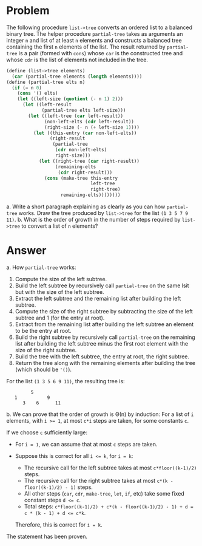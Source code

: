 # Problem

The following procedure `list->tree` converts an ordered list to a balanced binary tree. The helper procedure `partial-tree` takes as arguments an integer `n` and list of at least `n` elements and constructs a balanced tree containing the first `n` elements of the list. The result returned by `partial-tree` is a pair (formed with `cons`) whose `car` is the constructed tree and whose `cdr` is the list of elements not included in the tree.

```scheme
(define (list->tree elements)
  (car (partial-tree elements (length elements))))
(define (partial-tree elts n)
  (if (= n 0)
    (cons '() elts)
    (let ((left-size (quotient (- n 1) 2)))
      (let ((left-result
             (partial-tree elts left-size)))
        (let ((left-tree (car left-result))
              (non-left-elts (cdr left-result))
              (right-size (- n (+ left-size 1))))
          (let ((this-entry (car non-left-elts))
                (right-result
                 (partial-tree
                  (cdr non-left-elts)
                  right-size)))
            (let ((right-tree (car right-result))
                  (remaining-elts
                   (cdr right-result)))
              (cons (make-tree this-entry
                               left-tree
                               right-tree)
                    remaining-elts))))))))
```

a. Write a short paragraph explaining as clearly as you can how `partial-tree` works. Draw the tree produced by `list->tree` for the list `(1 3 5 7 9 11)`.
b. What is the order of growth in the number of steps required by `list->tree` to convert a list of `n` elements?

# Answer
a. How `partial-tree` works:
   1. Compute the size of the left subtree.
   2. Build the left subtree by recursively call `partial-tree` on the same lsit but with the size of the left subtree.
   3. Extract the left subtree and the remaining list after building the left subtree.
   4. Compute the size of the right subtree by subtracting the size of the left subtree and 1 (for the entry at root).
   5. Extract from the remaining list after building the left subtree an element to be the entry at root.
   5. Build the right subtree by recursively call `partial-tree` on the remaining list after building the left subtree minus the first root element with the size of the right subtree.
   6. Build the tree with the left subtree, the entry at root, the right subtree.
   7. Return the tree along with the remaining elements after building the tree (which should be `'()`).

For the list `(1 3 5 6 9 11)`, the resulting tree is:

```
         5
   1           9
      3    6      11

```
b. We can prove that the order of growth is Θ(n) by induction: For a list of `i` elements, with `i >= 1`, at most `c*i` steps are taken, for some constants `c`.

If we choose `c` sufficiently large:
- For `i = 1`, we can assume that at most `c` steps are taken.

- Suppose this is correct for all `i <= k`, for `i = k`:
  - The recursive call for the left subtree takes at most `c*floor((k-1)/2)` steps.
  - The recursive call for the right subtree takes at most `c*(k - floor((k-1)/2) - 1)` steps.
  - All other steps (`car`, `cdr`, `make-tree`, `let`, `if`, etc) take some fixed constant steps `d <= c`.
  - Total steps: `c*floor((k-1)/2) + c*(k - floor((k-1)/2) - 1) + d = c * (k - 1) + d <= c*k`.

  Therefore, this is correct for `i = k`.

The statement has been proven.
